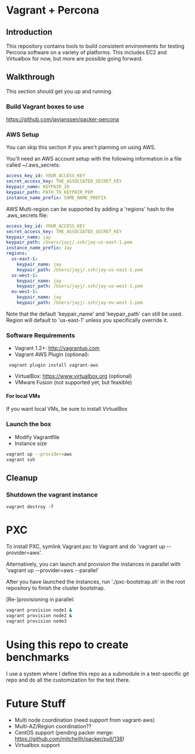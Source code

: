 # Vagrant + Percona 

## Introduction

This repository contains tools to build consistent environments for testing Percona software on a variety of platforms.  This includes EC2 and Virtualbox for now, but more are possible going forward.

## Walkthrough

This section should get you up and running.

### Build Vagrant boxes to use

https://github.com/jayjanssen/packer-percona

### AWS Setup

You can skip this section if you aren't planning on using AWS.  

You'll need an AWS account setup with the following information in a file called ~/.aws_secrets:

```yaml
access_key_id: YOUR_ACCESS_KEY
secret_access_key: THE_ASSOCIATED_SECRET_KEY
keypair_name: KEYPAIR_ID
keypair_path: PATH_TO_KEYPAIR_PEM
instance_name_prefix: SOME_NAME_PREFIX
```

AWS Multi-region can be supported by adding a 'regions' hash to the .aws_secrets file:

```yaml
access_key_id: YOUR_ACCESS_KEY
secret_access_key: THE_ASSOCIATED_SECRET_KEY
keypair_name: jay
keypair_path: /Users/jayj/.ssh/jay-us-east-1.pem
instance_name_prefix: Jay
regions:
  us-east-1:
    keypair_name: jay
    keypair_path: /Users/jayj/.ssh/jay-us-east-1.pem
  us-west-1:
    keypair_name: jay
    keypair_path: /Users/jayj/.ssh/jay-us-west-1.pem
  eu-west-1:
    keypair_name: jay
    keypair_path: /Users/jayj/.ssh/jay-eu-west-1.pem
```

Note that the default 'keypair_name' and 'keypair_path' can still be used.  Region will default to 'us-east-1' unless you specifically override it.    

### Software Requirements

* Vagrant 1.2+: http://vagrantup.com
* Vagrant AWS Plugin (optional):

```
 vagrant plugin install vagrant-aws
```

* VirtualBox: https://www.virtualbox.org (optional)
* VMware Fusion (not supported yet, but feasible)

#### For local VMs

If you want local VMs, be sure to install VirtualBox 


### Launch the box

* Modify Vagrantfile 
 * Instance size
 

```bash
vagrant up --provider=aws
vagrant ssh
```


## Cleanup

### Shutdown the vagrant instance

```
vagrant destroy -f
```

# PXC 

To install PXC, symlink Vagrant.pxc to Vagrant and do 'vagrant up --provider=aws'.  

Alternatively, you can launch and provision the instances in parallel with 'vagrant up --provider=aws --parallel'

After you have launched the instances, run './pxc-bootstrap.sh' in the root repository to finish the cluster bootstrap.

[Re-]provisioning in parallel:
```bash
vagrant provision node1 &
vagrant provision node2 &
vagrant provision node3
````


# Using this repo to create benchmarks

I use a system where I define this repo as a submodule in a test-specific git repo and do all the customization for the test there.



# Future Stuff

* Multi node coordination (need support from vagrant-aws)
 * Multi-AZ/Region coordination??
* CentOS support (pending packer merge: https://github.com/mitchellh/packer/pull/138)
* Virtualbox support
